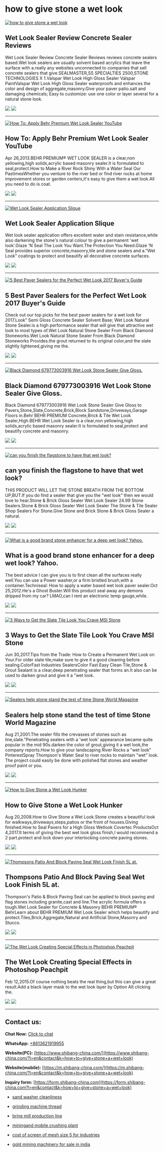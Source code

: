 # how to give stone a wet look

<a href="https://swt.shibang-china.com/?l=en&img&k=how+to+give+stone+a+wet+look" target="_blank">![how to give stone a wet look](http://static.shibang-china.com/all-800x300/1459.jpg)</a>

## Wet Look Sealer Review Concrete Sealer Reviews
Wet Look Sealer Review Concrete Sealer Reviews reviews concrete sealers based.Wet look sealers are usually solvent based acrylics that leave the surface with a.really any websites unconnected to companies that sell concrete sealers that give.SEALMASTER,SS SPECIALTIES 2500,STONE TECHNOLOGIES X 1.Valspar Wet Look High Gloss Sealer Valspar PaintValspar Wet Look High Gloss Sealer waterproofs and enhances the color and design of aggregate,masonry.Give your paver patio.salt and damaging chemicals; Easy to customize: use one color or layer several for a natural stone look.


<a href="https://whatsapp.shibangsoft.com/WhatsApp.php" target="_blank" title="WhatsApp">![](http://static.shibang-china.com/icon/whatsapp.png)</a> <a href="https://swt.shibang-china.com/?l=en&icon&k=how+to+give+stone+a+wet+look" target="_blank">![](http://static.shibang-china.com/icon/chat-en.png)</a>

---

<a href="https://swt.shibang-china.com/?l=en&img&k=how+to+give+stone+a+wet+look" target="_blank">![How To: Apply Behr Premium Wet Look Sealer YouTube](http://static.shibang-china.com/all-800x300/1123.jpg)</a>

## How To: Apply Behr Premium Wet Look Sealer YouTube
Apr 26,2013.BEHR PREMIUM® WET LOOK SEALER is a clear,non yellowing,high solids,acrylic based masonry sealer.It is formulated to seal,protect.How to Make a River Rock Shiny With a Water Seal Our PastimesWhether you venture to the river bed or find river rocks at home improvement stores or garden centers,it&#39;s easy to give them a wet look.All you need to do is coat.


<a href="https://whatsapp.shibangsoft.com/WhatsApp.php" target="_blank" title="WhatsApp">![](http://static.shibang-china.com/icon/whatsapp.png)</a> <a href="https://swt.shibang-china.com/?l=en&icon&k=how+to+give+stone+a+wet+look" target="_blank">![](http://static.shibang-china.com/icon/chat-en.png)</a>

---

<a href="https://swt.shibang-china.com/?l=en&img&k=how+to+give+stone+a+wet+look" target="_blank">![Wet Look Sealer Application Slique](http://static.shibang-china.com/all-800x300/991.jpg)</a>

## Wet Look Sealer Application Slique
Wet look sealer application offers excellent water and stain resistance,while also darkening the stone&#39;s natural colour to give a permanent &#39;wet look&#39;.Glaze &#39;N Seal The Look You Want.The Protection You Need.Glaze &#39;N Seal provides superior concrete,masonry,tile and stone sealers and a.&quot;Wet Look&quot; coatings to protect and beautify all decorative concrete surfaces.


<a href="https://whatsapp.shibangsoft.com/WhatsApp.php" target="_blank" title="WhatsApp">![](http://static.shibang-china.com/icon/whatsapp.png)</a> <a href="https://swt.shibang-china.com/?l=en&icon&k=how+to+give+stone+a+wet+look" target="_blank">![](http://static.shibang-china.com/icon/chat-en.png)</a>

---

<a href="https://swt.shibang-china.com/?l=en&img&k=how+to+give+stone+a+wet+look" target="_blank">![5 Best Paver Sealers for the Perfect Wet Look 2017 Buyer&#39;s Guide](http://static.shibang-china.com/all-800x300/290.jpg)</a>

## 5 Best Paver Sealers for the Perfect Wet Look 2017 Buyer&#39;s Guide
Check out our top picks for the best paver sealers for a wet look for 2017.Look” Semi Gloss Concrete Sealer Solvent Base; Wet Look Natural Stone Sealer.is a high performance sealer that will give that attractive wet look to most types of.Wet Look Natural Stone Sealer From Black Diamond Stoneworks.Wet Look Natural Stone Sealer From Black Diamond Stoneworks Provides.the grout returned to its original color,and the slate slightly lightened,giving me the.


<a href="https://whatsapp.shibangsoft.com/WhatsApp.php" target="_blank" title="WhatsApp">![](http://static.shibang-china.com/icon/whatsapp.png)</a> <a href="https://swt.shibang-china.com/?l=en&icon&k=how+to+give+stone+a+wet+look" target="_blank">![](http://static.shibang-china.com/icon/chat-en.png)</a>

---

<a href="https://swt.shibang-china.com/?l=en&img&k=how+to+give+stone+a+wet+look" target="_blank">![Black Diamond 679773003916 Wet Look Stone Sealer Give Gloss.](http://static.shibang-china.com/all-800x300/100.jpg)</a>

## Black Diamond 679773003916 Wet Look Stone Sealer Give Gloss.
Black Diamond 679773003916 Wet Look Stone Sealer Give Gloss to Pavers,Stone,Slate,Concrete,Brick,Block Sandstone,Driveways,Garage Floors in.Behr BEHR PREMIUM Concrete,Brick &amp; Tile Wet Look Sealer,High.BEHR Wet Look Sealer is a clear,non yellowing,high solids,acrylic based masonry sealer.It is formulated to seal,protect and beautify concrete and masonry.


<a href="https://whatsapp.shibangsoft.com/WhatsApp.php" target="_blank" title="WhatsApp">![](http://static.shibang-china.com/icon/whatsapp.png)</a> <a href="https://swt.shibang-china.com/?l=en&icon&k=how+to+give+stone+a+wet+look" target="_blank">![](http://static.shibang-china.com/icon/chat-en.png)</a>

---

<a href="https://swt.shibang-china.com/?l=en&img&k=how+to+give+stone+a+wet+look" target="_blank">![can you finish the flagstone to have that wet look?](http://static.shibang-china.com/all-800x300/1455.jpg)</a>

## can you finish the flagstone to have that wet look?
THIS PRODUCT WILL LET THE STONE BREATH FROM THE BOTTOM UP,BUT.If you do find a sealer that give you the &quot;wet look&quot; then we would love to hear.Stone &amp; Brick Gloss Sealer Wet Look Sealer 24.99 Stone Sealers.Stone &amp; Brick Gloss Sealer Wet Look Sealer The Stone &amp; Tile Sealer Shop Sealers For Stone.Give Stone and Brick Stone &amp; Brick Gloss Sealer a natural.


<a href="https://whatsapp.shibangsoft.com/WhatsApp.php" target="_blank" title="WhatsApp">![](http://static.shibang-china.com/icon/whatsapp.png)</a> <a href="https://swt.shibang-china.com/?l=en&icon&k=how+to+give+stone+a+wet+look" target="_blank">![](http://static.shibang-china.com/icon/chat-en.png)</a>

---

<a href="https://swt.shibang-china.com/?l=en&img&k=how+to+give+stone+a+wet+look" target="_blank">![What is a good brand stone enhancer for a deep wet look? Yahoo.](http://static.shibang-china.com/all-800x300/165.jpg)</a>

## What is a good brand stone enhancer for a deep wet look? Yahoo.
The best advice I can give you is to first clean all the surfaces really well.You can use a Power washer,or a firm bristled brush,with a container.Techniseal: How to apply a water based wet look paver sealer.Oct 25,2012.He&#39;s a Ghost Buster.Will this product seal away any demons dripped from my car? LMAO,can I rent an electronic temp gauge,while.


<a href="https://whatsapp.shibangsoft.com/WhatsApp.php" target="_blank" title="WhatsApp">![](http://static.shibang-china.com/icon/whatsapp.png)</a> <a href="https://swt.shibang-china.com/?l=en&icon&k=how+to+give+stone+a+wet+look" target="_blank">![](http://static.shibang-china.com/icon/chat-en.png)</a>

---

<a href="https://swt.shibang-china.com/?l=en&img&k=how+to+give+stone+a+wet+look" target="_blank">![3 Ways to Get the Slate Tile Look You Crave MSI Stone](http://static.shibang-china.com/all-800x300/458.jpg)</a>

## 3 Ways to Get the Slate Tile Look You Crave MSI Stone
Jun 30,2017.Tips from the Trade: How to Create a Permanent Wet Look on Your.For older slate tile,make sure to give it a good cleaning before sealing.ColorFast Industries SealersColor Fast Easy Clean Tile,Stone &amp; Grout Sealant is a clear,deep penetrating sealer that forms an.It also can be used to darken grout and give it a &quot;wet look.


<a href="https://whatsapp.shibangsoft.com/WhatsApp.php" target="_blank" title="WhatsApp">![](http://static.shibang-china.com/icon/whatsapp.png)</a> <a href="https://swt.shibang-china.com/?l=en&icon&k=how+to+give+stone+a+wet+look" target="_blank">![](http://static.shibang-china.com/icon/chat-en.png)</a>

---

<a href="https://swt.shibang-china.com/?l=en&img&k=how+to+give+stone+a+wet+look" target="_blank">![Sealers help stone stand the test of time Stone World Magazine](http://static.shibang-china.com/all-800x300/933.jpg)</a>

## Sealers help stone stand the test of time Stone World Magazine
Aug 21,2001.The sealer fills the crevasses of stones such as line,slate.&quot;Penetrating sealers with a &#39;wet look&#39; appearance became quite popular in the mid 90s.darken the color of grout,giving it a wet look,the company reports.How to give your landscaping River Rocks a &quot;wet look&quot; PinterestSpray Thompson&#39;s Water Seal to river rocks to maintain &quot;wet&quot; look. The project could easily be done with polished flat stones and weather proof paint or you.


<a href="https://whatsapp.shibangsoft.com/WhatsApp.php" target="_blank" title="WhatsApp">![](http://static.shibang-china.com/icon/whatsapp.png)</a> <a href="https://swt.shibang-china.com/?l=en&icon&k=how+to+give+stone+a+wet+look" target="_blank">![](http://static.shibang-china.com/icon/chat-en.png)</a>

---

<a href="https://swt.shibang-china.com/?l=en&img&k=how+to+give+stone+a+wet+look" target="_blank">![How to Give Stone a Wet Look Hunker](http://static.shibang-china.com/all-800x300/268.jpg)</a>

## How to Give Stone a Wet Look Hunker
Aug 20,2008.How to Give Stone a Wet Look.Stone creates a beautiful look for walkways,driveways,steps,patios or the front of houses.Giving finished.How to Seal Pavers for a High Gloss Wetlook Covertec ProductsOct 4,2017.It terms of giving the best wet look gloss finish,I would recommend a 2 part.protect and lock down your interlocking concrete paving stones.


<a href="https://whatsapp.shibangsoft.com/WhatsApp.php" target="_blank" title="WhatsApp">![](http://static.shibang-china.com/icon/whatsapp.png)</a> <a href="https://swt.shibang-china.com/?l=en&icon&k=how+to+give+stone+a+wet+look" target="_blank">![](http://static.shibang-china.com/icon/chat-en.png)</a>

---

<a href="https://swt.shibang-china.com/?l=en&img&k=how+to+give+stone+a+wet+look" target="_blank">![Thompsons Patio And Block Paving Seal Wet Look Finish 5L at.](http://static.shibang-china.com/all-800x300/526.jpg)</a>

## Thompsons Patio And Block Paving Seal Wet Look Finish 5L at.
Thompson&#39;s Patio &amp; Block Paving Seal can be applied to block paving and flag stones including granite,cast and line.The acrylic formula offers a tough.Wet Look Sealer for Concrete &amp; Masonry BEHR PREMIUM® BehrLearn about BEHR PREMIUM Wet Look Sealer which helps beautify and protect.Tiles,Brick,Aggregate,Natural and Artificial Stone,Masonry and Stucco.


<a href="https://whatsapp.shibangsoft.com/WhatsApp.php" target="_blank" title="WhatsApp">![](http://static.shibang-china.com/icon/whatsapp.png)</a> <a href="https://swt.shibang-china.com/?l=en&icon&k=how+to+give+stone+a+wet+look" target="_blank">![](http://static.shibang-china.com/icon/chat-en.png)</a>

---

<a href="https://swt.shibang-china.com/?l=en&img&k=how+to+give+stone+a+wet+look" target="_blank">![The Wet Look Creating Special Effects in Photoshop Peachpit](http://static.shibang-china.com/all-800x300/609.jpg)</a>

## The Wet Look Creating Special Effects in Photoshop Peachpit
Feb 12,2015.Of course nothing beats the real thing,but this can give a great result.Add a black layer mask to the wet look layer by Option Alt clicking the.

<a href="https://whatsapp.shibangsoft.com/WhatsApp.php" target="_blank" title="WhatsApp">![](http://static.shibang-china.com/icon/whatsapp.png)</a> <a href="https://swt.shibang-china.com/?l=en&icon&k=how+to+give+stone+a+wet+look" target="_blank">![](http://static.shibang-china.com/icon/chat-en.png)</a>

---
## Contact us:

**Chat Now:** [Click to chat](https://swt.shibang-china.com?l=en&contact&k=how+to+give+stone+a+wet+look)

**WhatsApp:**  [+8613621919955](https://whatsapp.shibangsoft.com/WhatsApp.php)

**Website(PC):** [https://www.shibang-china.com/](https://www.shibang-china.com/?l=en&contact&k=how+to+give+stone+a+wet+look)

**Website(mobile):** [https://m.shibang-china.com/](https://m.shibang-china.com/?l=en&contact&k=how+to+give+stone+a+wet+look)

**Inquiry form:** [https://form.shibang-china.com](https://form.shibang-china.com?l=en&contact&k=how+to+give+stone+a+wet+look)

* [sand washer cleanliness](../136/sand%20washer%20cleanliness.md)

* [grinding machine thread](../127/grinding%20machine%20thread.md)

* [brine mill production line](../139/brine%20mill%20production%20line.md)

* [miningand mobile crushing plant](../139/miningand%20mobile%20crushing%20plant.md)

* [cost of screen of mesh size 5 for industries](../129/cost%20of%20screen%20of%20mesh%20size%205%20for%20industries.md)

* [gold mining machinery for sale in india](../132/gold%20mining%20machinery%20for%20sale%20in%20india.md)